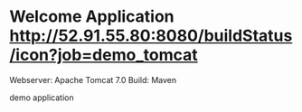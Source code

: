# Welcome Application http://52.91.55.80:8080/buildStatus/icon?job=demo_tomcat

Webserver: Apache Tomcat 7.0
Build: Maven

demo application
